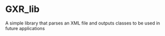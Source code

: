 GXR_lib
=======

A simple library that parses an XML file and outputs classes to be used in future applications
